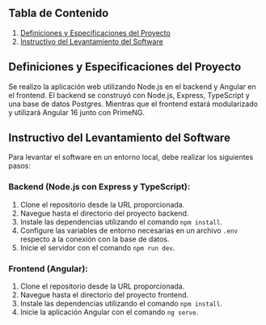 
## Tabla de Contenido
1. [Definiciones y Especificaciones del Proyecto](#definiciones-y-especificaciones-del-proyecto)
5. [Instructivo del Levantamiento del Software](#instructivo-del-levantamiento-del-software)

## Definiciones y Especificaciones del Proyecto

Se realizo la aplicación web utilizando Node.js en el backend y Angular en el frontend. El backend se construyó con Node.js, Express, TypeScript y una base de datos Postgres. Mientras que el frontend estará modularizado y utilizará Angular 16 junto con PrimeNG.

## Instructivo del Levantamiento del Software

Para levantar el software en un entorno local, debe realizar los siguientes pasos:

### Backend (Node.js con Express y TypeScript):

1. Clone el repositorio desde la URL proporcionada.
2. Navegue hasta el directorio del proyecto backend.
3. Instale las dependencias utilizando el comando `npm install`.
4. Configure las variables de entorno necesarias en un archivo `.env` respecto a la conexión con la base de datos.
5. Inicie el servidor con el comando `npm run dev`.


### Frontend (Angular):

1. Clone el repositorio desde la URL proporcionada.
2. Navegue hasta el directorio del proyecto frontend.
3. Instale las dependencias utilizando el comando `npm install`.
4. Inicie la aplicación Angular con el comando `ng serve`.